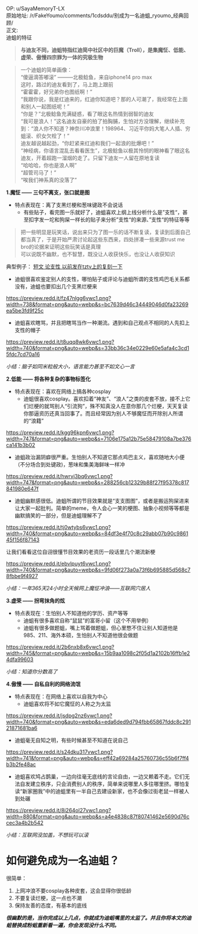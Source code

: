 
OP: u/SayaMemoryT-LX  
原始地址: /r/FakeYoumo/comments/1cdsddu/别成为一名迪蛆_ryoumo_经典回顾/  
正文:  
迪蛆的特征

>**与迪友不同，迪蛆特指红迪简中社区中的巨魔（Troll），是集魔怔、低能、虚荣、傲慢四宗罪为一体的究极生物**



>一个迪蛆的简单画像：  
“傻逼滴答嘟滚” ———北极鲶鱼，来自iphone14 pro max  
这时，路过的迪友看到了，马上跑上跟前  
“霍霍霍，好兄弟你也图纸啊！”  
“我跟你说，我是红迪来的，红迪你知道吧？那的人可潮了，我经常在上面和别人一起图纸呢！”  
“你是？”北极鲶鱼充满疑惑，看了眼这名热情到弱智的迪友  
“我可是浪人！”这名迪友自豪的拍了拍胸脯，生怕对方没理解，继续补充到：“浪人你不知道？神奈川冲浪里！198964、习近平你妈大笔人人插、穷蛆滚、织女欠栓了！”  
迪友越说越起劲，“你赶紧来红迪和我们一起浪的批爆吧！”  
“神经病，你语言混乱去看看医生”，北极鲶鱼以极其怜悯的眼神看了眼这名迪友，开着超跑一溜烟的走了。只留下迪友一人留在原地复读  
“哈哈哈，你也是浪人啊”  
“超管司马了！”  
“唉我们神系真的没落了”

**1.魔怔 —— 三句不离支，张口就是图**



* 特点表现在：离了支黑烂梗和葱味键政不会说话
   * 有些贴子，看完图一乐就好了，迪蛆喜欢上纲上线分析什么是”支性“，甚至扣字发一坨和狗屎一样长的贴子来分析”支性“的来源、”支性“的特征等等

>把一些明显是玩笑话，说出来只为了图一乐的话不断复读，复读到后面自己都当真了，于是开始严肃讨论起这些东西来，四处拼凑一些来源trust me bro的论据来证明这些玩笑话是真理  
可以说既不幽默，也不智慧，既没让人收获快乐，也没让人收获知识  
[](https://www.reddit.com/user/BrownAme7/)

典型例子： [短文 论支性 以前发在tztv上的复刻一下](https://www.reddit.com/r/CLTV8964/comments/121p2ie/%E7%9F%AD%E6%96%87_%E8%AE%BA%E6%94%AF%E6%80%A7_%E4%BB%A5%E5%89%8D%E5%8F%91%E5%9C%A8tztv%E4%B8%8A%E7%9A%84%E5%A4%8D%E5%88%BB%E4%B8%80%E4%B8%8B/)



* 迪蛆很喜欢鉴定别人的支性，哪怕贴子或评论与迪蛆所谓的支性鸡巴毛关系都没有，迪蛆也要扣出几个支黑烂梗来

https://preview.redd.it/fz47nlgg6vwc1.png?width=738&format=png&auto=webp&s=bc7639d46c34449046d0fa23269ea5be3fd9f25c

* 迪蛆喜欢瞎骂，并且把瞎骂当作一种潮流。遇到和自己观点不相同的人先扣上支性的帽子

https://preview.redd.it/t8uqq8wk6vwc1.png?width=740&format=png&auto=webp&s=33bb36c34e0229e60e5afa4c3cd15fdc7cd70a16

*小结：脑子如同米粒般大小，语言能力甚至不如文心一言*

**2.低能 —— 将各种复杂的事物标签化**



* 特点表现在：喜欢在网络上搞各种cosplay
   * 迪蛆很喜欢cosplay。喜欢扣着“神友”、“浪人”之类的皮套不放，接不上它们烂梗的就骂别人“引流狗”，殊不知真没人在意你那几个烂梗，天天复读你那逼资历还真当回事了。而且经常因为别人不够魔怔而开除别人所谓的“浪籍”

https://preview.redd.it/kgg96kpn6vwc1.png?width=747&format=png&auto=webp&s=7106e175a12b75e58479108a7be376ca141b3b02

* 迪蛆政治漏阴癖很严重。生怕别人不知道它那点鸡巴主义，喜欢随地大小便（不分场合到处键政)，葱味和集美海鲜味一样冲

https://preview.redd.it/hwrvj3bq6vwc1.png?width=747&format=png&auto=webp&s=288256cb12329b88f27f95378c817841980e647f

* 迪蛆幽默感很低。迪蛆所谓的节目效果就是“支支图图”，或者是搬运狗屎进来让大家一起批判。简单的meme，令人会心一笑的梗图、抽象小视频等等都是幽默搞笑的一部分，但是迪蛆理解不了

https://preview.redd.it/tj0wtybs6vwc1.png?width=740&format=png&auto=webp&s=84df3e4f70c8c29abb07b90c986145f156f87143

让我们看看这位自诩很懂节目效果的老资历一段话里几个潮流新梗

https://preview.redd.it/ebvlpuyt6vwc1.png?width=740&format=png&auto=webp&s=9fd06f273a0a73f6b695885d568c78fbbe9f4927

*小结：一年365天24小时全天候网上魔怔冲浪——互联网穴居人*

**3.虚荣 —— 拐弯抹角的炫**



* 特点表现在：生怕别人不知道他的学历、资产等等
   * 迪蛆有很多喜欢自称“鼠鼠”的富哥小留（这个不用举例）
   * 迪蛆有很多做题蛆，嘴上骂着做题蛆，但心里憋不住让别人知道他是985、211、海外本硕，生怕别人不知道他很会做题

https://preview.redd.it/2b6nxb8x6vwc1.png?width=745&format=png&auto=webp&s=15b9aa1098c2f05d1a2102b16ffb1e24dfa99603

*小结：知道你分数高了*

**4.傲慢 —— 自私自利的网络流氓**



* 特点表现在：在网络上喜欢以自我为中心
   * 迪蛆喜欢将不如它魔怔的人称之为太监

https://preview.redd.it/jsdpg2nz6vwc1.png?width=740&format=png&auto=webp&s=eda6ded9d794fbb65867fddc8c29121871681ba6

* 迪蛆毫无自知之明，有些时候甚至不知道在说自己



https://preview.redd.it/s24dku317vwc1.png?width=741&format=png&auto=webp&s=eff42a69284a25760736c55b6f7ff4b3b2fe48ac

* 迪蛆喜欢鸠占鹊巢，一边向往毫无底线的言论自由，一边又赖着不走。它们无法自发建立秩序，只会消费别人的秩序，简单来说哪里人多往哪里挤。哪怕复读“新家圈我”中的迪蛆里有一半自己去建设新家，也不会像过街老鼠一样被人到处碾



https://preview.redd.it/8i264ol27vwc1.png?width=880&format=png&auto=webp&s=a4e4838c87f80741462e5690d76ccec3a4b2b542

*小结：互联网没加盖，不想玩可以滚*

# 如何避免成为一名迪蛆？

很简单：



1. 上网冲浪不要cosplay各种皮套，这会显得你很低龄
2. 不要复读烂梗，这一点也不潮
3. 保持友善的态度，有基本的底线

***很幽默的是，当你完成以上几点，你就成为迪蛆嘴里的太监了。并且你将本文的迪蛆替换成粉蛆重新看一遍，你会发现没什么不同。***
